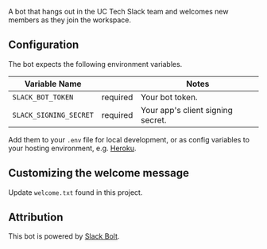 A bot that hangs out in the UC Tech Slack team and welcomes new members as they join the workspace.

## Configuration

The bot expects the following environment variables.

| Variable Name          | | Notes |
|------------------------| --- | --- |
| `SLACK_BOT_TOKEN` | required | Your bot token. |
| `SLACK_SIGNING_SECRET` | required | Your app's client signing secret. |

Add them to your `.env` file for local development, or as config variables to your hosting environment, e.g. [Heroku](https://devcenter.heroku.com/articles/config-vars).

## Customizing the welcome message

Update `welcome.txt` found in this project.

## Attribution

This bot is powered by [Slack Bolt](https://github.com/slackapi/bolt-js#readme).



